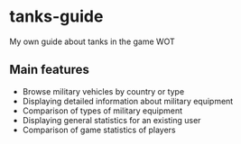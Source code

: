 # tanks-guide
My own guide about tanks in the game WOT

## Main features
* Browse military vehicles by country or type
* Displaying detailed information about military equipment
* Comparison of types of military equipment
* Displaying general statistics for an existing user
* Comparison of game statistics of players
